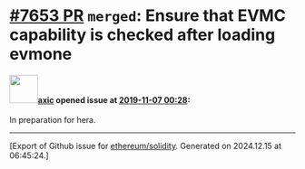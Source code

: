 # [\#7653 PR](https://github.com/ethereum/solidity/pull/7653) `merged`: Ensure that EVMC capability is checked after loading evmone

#### <img src="https://avatars.githubusercontent.com/u/20340?v=4" width="50">[axic](https://github.com/axic) opened issue at [2019-11-07 00:28](https://github.com/ethereum/solidity/pull/7653):

In preparation for hera.




-------------------------------------------------------------------------------



[Export of Github issue for [ethereum/solidity](https://github.com/ethereum/solidity). Generated on 2024.12.15 at 06:45:24.]
